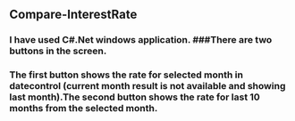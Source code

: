 ## Compare-InterestRate
### I have used C#.Net windows application.  ###There are two buttons in the screen. 
### The first button shows the rate for selected month in datecontrol (current month result is not available and showing last month).The second button shows the rate for last 10 months from the selected month.
